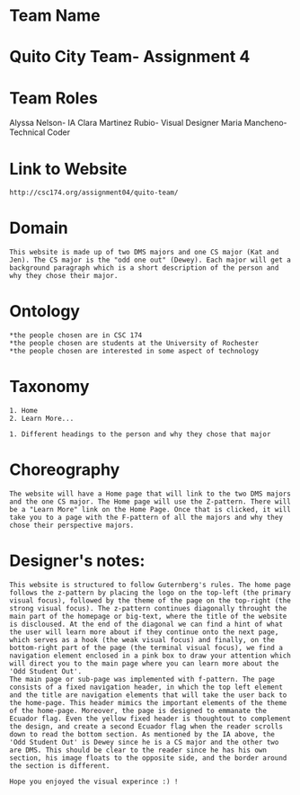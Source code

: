 # Team Name
# Quito City Team- Assignment 4

# Team Roles
Alyssa Nelson- IA
Clara Martinez Rubio- Visual Designer
Maria Mancheno- Technical Coder

# Link to Website
	http://csc174.org/assignment04/quito-team/


# Domain

	This website is made up of two DMS majors and one CS major (Kat and Jen). The CS major is the "odd one out" (Dewey). Each major will get a background paragraph which is a short description of the person and why they chose their major. 

# Ontology

	*the people chosen are in CSC 174
	*the people chosen are students at the University of Rochester
	*the people chosen are interested in some aspect of technology

# Taxonomy

	1. Home
	2. Learn More...

	1. Different headings to the person and why they chose that major

# Choreography

	The website will have a Home page that will link to the two DMS majors and the one CS major. The Home page will use the Z-pattern. There will be a "Learn More" link on the Home Page. Once that is clicked, it will take you to a page with the F-pattern of all the majors and why they chose their perspective majors.
	
# Designer's notes: 
	
	This website is structured to follow Guternberg's rules. The home page follows the z-pattern by placing the logo on the top-left (the primary visual focus), followed by the theme of the page on the top-right (the strong visual focus). The z-pattern continues diagonally throught the main part of the homepage or big-text, where the title of the website is discloused. At the end of the diagonal we can find a hint of what the user will learn more about if they continue onto the next page, which serves as a hook (the weak visual focus) and finally, on the bottom-right part of the page (the terminal visual focus), we find a navigation element enclosed in a pink box to draw your attention which will direct you to the main page where you can learn more about the 'Odd Student Out'.
	The main page or sub-page was implemented with f-pattern. The page consists of a fixed navigation header, in which the top left element and the title are navigation elements that will take the user back to the home-page. This header mimics the important elements of the theme of the home-page. Moreover, the page is designed to emmanate the Ecuador flag. Even the yellow fixed header is thoughtout to complement the design, and create a second Ecuador flag when the reader scrolls down to read the bottom section. As mentioned by the IA above, the 'Odd Student Out' is Dewey since he is a CS major and the other two are DMS. This should be clear to the reader since he has his own section, his image floats to the opposite side, and the border around the section is different. 
	
	Hope you enjoyed the visual experince :) !
